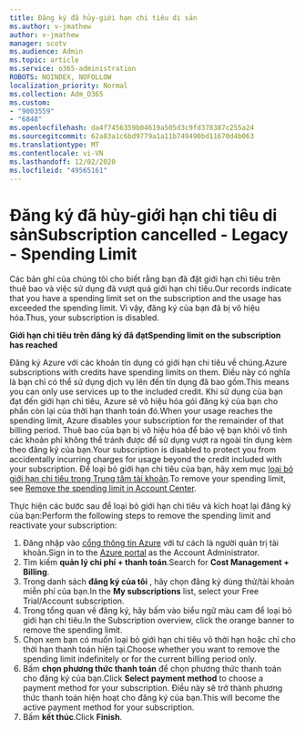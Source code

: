 ```yaml
---
title: Đăng ký đã hủy-giới hạn chi tiêu di sản
ms.author: v-jmathew
author: v-jmathew
manager: scotv
ms.audience: Admin
ms.topic: article
ms.service: o365-administration
ROBOTS: NOINDEX, NOFOLLOW
localization_priority: Normal
ms.collection: Adm_O365
ms.custom:
- "9003559"
- "6848"
ms.openlocfilehash: da4f7456359b04619a505d3c9fd378387c255a24
ms.sourcegitcommit: 62a83a1c6bd9779a1a11b749490bd11670d4b063
ms.translationtype: MT
ms.contentlocale: vi-VN
ms.lasthandoff: 12/02/2020
ms.locfileid: "49565161"
---
```

# <a name="subscription-cancelled---legacy---spending-limit"></a><span data-ttu-id="9eb31-102">Đăng ký đã hủy-giới hạn chi tiêu di sản</span><span class="sxs-lookup"><span data-stu-id="9eb31-102">Subscription cancelled - Legacy - Spending Limit</span></span>

<span data-ttu-id="9eb31-103">Các bản ghi của chúng tôi cho biết rằng bạn đã đặt giới hạn chi tiêu trên thuê bao và việc sử dụng đã vượt quá giới hạn chi tiêu.</span><span class="sxs-lookup"><span data-stu-id="9eb31-103">Our records indicate that you have a spending limit set on the subscription and the usage has exceeded the spending limit.</span></span> <span data-ttu-id="9eb31-104">Vì vậy, đăng ký của bạn đã bị vô hiệu hóa.</span><span class="sxs-lookup"><span data-stu-id="9eb31-104">Thus, your subscription is disabled.</span></span>

<span data-ttu-id="9eb31-105">**Giới hạn chi tiêu trên đăng ký đã đạt**</span><span class="sxs-lookup"><span data-stu-id="9eb31-105">**Spending limit on the subscription has reached**</span></span>

<span data-ttu-id="9eb31-106">Đăng ký Azure với các khoản tín dụng có giới hạn chi tiêu về chúng.</span><span class="sxs-lookup"><span data-stu-id="9eb31-106">Azure subscriptions with credits have spending limits on them.</span></span> <span data-ttu-id="9eb31-107">Điều này có nghĩa là bạn chỉ có thể sử dụng dịch vụ lên đến tín dụng đã bao gồm.</span><span class="sxs-lookup"><span data-stu-id="9eb31-107">This means you can only use services up to the included credit.</span></span> <span data-ttu-id="9eb31-108">Khi sử dụng của bạn đạt đến giới hạn chi tiêu, Azure sẽ vô hiệu hóa gói đăng ký của bạn cho phần còn lại của thời hạn thanh toán đó.</span><span class="sxs-lookup"><span data-stu-id="9eb31-108">When your usage reaches the spending limit, Azure disables your subscription for the remainder of that billing period.</span></span> <span data-ttu-id="9eb31-109">Thuê bao của bạn bị vô hiệu hóa để bảo vệ bạn khỏi vô tình các khoản phí không thể tránh được để sử dụng vượt ra ngoài tín dụng kèm theo đăng ký của bạn.</span><span class="sxs-lookup"><span data-stu-id="9eb31-109">Your subscription is disabled to protect you from accidentally incurring charges for usage beyond the credit included with your subscription.</span></span> <span data-ttu-id="9eb31-110">Để loại bỏ giới hạn chi tiêu của bạn, hãy xem mục [loại bỏ giới hạn chi tiêu trong Trung tâm tài khoản](https://docs.microsoft.com/azure/cost-management-billing/manage/spending-limit#remove).</span><span class="sxs-lookup"><span data-stu-id="9eb31-110">To remove your spending limit, see [Remove the spending limit in Account Center](https://docs.microsoft.com/azure/cost-management-billing/manage/spending-limit#remove).</span></span>

<span data-ttu-id="9eb31-111">Thực hiện các bước sau để loại bỏ giới hạn chi tiêu và kích hoạt lại đăng ký của bạn:</span><span class="sxs-lookup"><span data-stu-id="9eb31-111">Perform the following steps to remove the spending limit and reactivate your subscription:</span></span>

1. <span data-ttu-id="9eb31-112">Đăng nhập vào [cổng thông tin Azure](https://portal.azure.com/) với tư cách là người quản trị tài khoản.</span><span class="sxs-lookup"><span data-stu-id="9eb31-112">Sign in to the [Azure portal](https://portal.azure.com/) as the Account Administrator.</span></span>
2. <span data-ttu-id="9eb31-113">Tìm kiếm **quản lý chi phí + thanh toán**.</span><span class="sxs-lookup"><span data-stu-id="9eb31-113">Search for **Cost Management + Billing**.</span></span>
3. <span data-ttu-id="9eb31-114">Trong danh sách **đăng ký của tôi** , hãy chọn đăng ký dùng thử/tài khoản miễn phí của bạn.</span><span class="sxs-lookup"><span data-stu-id="9eb31-114">In the **My subscriptions** list, select your Free Trial/Account subscription.</span></span>
4. <span data-ttu-id="9eb31-115">Trong tổng quan về đăng ký, hãy bấm vào biểu ngữ màu cam để loại bỏ giới hạn chi tiêu.</span><span class="sxs-lookup"><span data-stu-id="9eb31-115">In the Subscription overview, click the orange banner to remove the spending limit.</span></span>
5. <span data-ttu-id="9eb31-116">Chọn xem bạn có muốn loại bỏ giới hạn chi tiêu vô thời hạn hoặc chỉ cho thời hạn thanh toán hiện tại.</span><span class="sxs-lookup"><span data-stu-id="9eb31-116">Choose whether you want to remove the spending limit indefinitely or for the current billing period only.</span></span>
6. <span data-ttu-id="9eb31-117">Bấm **chọn phương thức thanh toán** để chọn phương thức thanh toán cho đăng ký của bạn.</span><span class="sxs-lookup"><span data-stu-id="9eb31-117">Click **Select payment method** to choose a payment method for your subscription.</span></span> <span data-ttu-id="9eb31-118">Điều này sẽ trở thành phương thức thanh toán hiện hoạt cho đăng ký của bạn.</span><span class="sxs-lookup"><span data-stu-id="9eb31-118">This will become the active payment method for your subscription.</span></span>
7. <span data-ttu-id="9eb31-119">Bấm **kết thúc**.</span><span class="sxs-lookup"><span data-stu-id="9eb31-119">Click **Finish**.</span></span>
